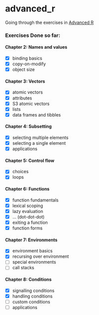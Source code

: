 # advanced_r
Going through the exercises in [Advanced R](https://adv-r.hadley.nz/index.html)

### Exercises Done so far:
#### Chapter 2: Names and values
- [x] binding basics
- [x] copy-on-modify
- [x] object size

#### Chapter 3: Vectors
- [x] atomic vectors
- [x] attributes
- [x] S3 atomic vectors
- [x] lists
- [x] data frames and tibbles

#### Chapter 4: Subsetting
- [x] selecting multiple elements
- [x] selecting a single element
- [x] applications

#### Chapter 5: Control flow
- [x] choices
- [x] loops

#### Chapter 6: Functions
- [x] function fundamentals
- [x] lexical scoping
- [x] lazy evaluation
- [x] ... (dot-dot-dot)
- [x] exiting a function
- [x] function forms

#### Chapter 7: Environments
- [x] environment basics
- [x] recursing over environment
- [ ] special environments
- [ ] call stacks

#### Chapter 8: Conditions
- [x] signalling conditions
- [x] handling conditions
- [ ] custom conditions
- [ ] applications
